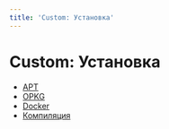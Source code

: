```yaml
---
title: 'Custom: Установка'
---
```


# Custom: Установка

- [APT](/custom/installation/apt/)
- [OPKG](/custom/installation/opkg/)
- [Docker](/custom/installation/docker/)
- [Компиляция](/custom/installation/build/)
